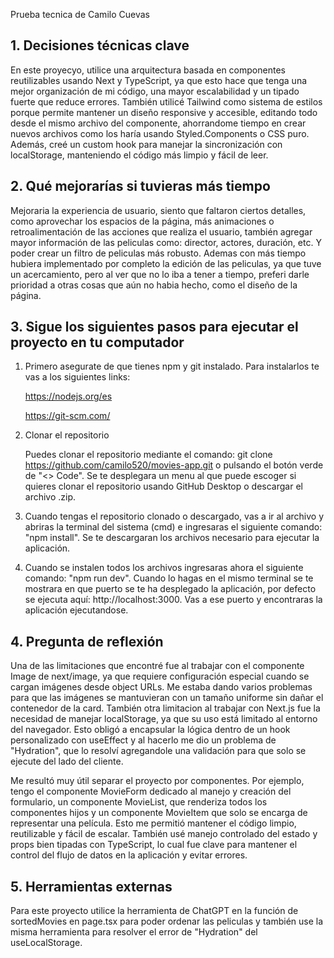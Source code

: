 Prueba tecnica de Camilo Cuevas

## 1. Decisiones técnicas clave

En este proyecyo, utilice una arquitectura basada en componentes reutilizables usando Next y TypeScript, ya que esto hace que tenga una mejor organización de mi código, una mayor escalabilidad y un tipado fuerte que reduce errores. También utilicé Tailwind como sistema de estilos porque permite mantener un diseño responsive y accesible, editando todo desde el mismo archivo del componente, ahorrandome tiempo en crear nuevos archivos como los haría usando Styled.Components o CSS puro. Además, creé un custom hook para manejar la sincronización con localStorage, manteniendo el código más limpio y fácil de leer.

## 2. Qué mejorarías si tuvieras más tiempo

Mejoraria la experiencia de usuario, siento que faltaron ciertos detalles, como aprovechar los espacios de la página, más animaciones o retroalimentación de las acciones que realiza el usuario, también agregar mayor información de las peliculas como: director, actores, duración, etc. Y poder crear un filtro de peliculas más robusto. Ademas con más tiempo hubiera implementado por completo la edición de las peliculas, ya que tuve un acercamiento, pero al ver que no lo iba a tener a tiempo, preferi darle prioridad a otras cosas que aún no habia hecho, como el diseño de la página.

## 3. Sigue los siguientes pasos para ejecutar el proyecto en tu computador

1. Primero asegurate de que tienes npm y git instalado.
   Para instalarlos te vas a los siguientes links:

   https://nodejs.org/es

   https://git-scm.com/

2. Clonar el repositorio

   Puedes clonar el repositorio mediante el comando: git clone https://github.com/camilo520/movies-app.git o pulsando el botón verde de "<> Code". Se te desplegara un menu al que puede escoger si quieres clonar el repositorio usando GitHub Desktop o descargar el archivo .zip.

3. Cuando tengas el repositorio clonado o descargado, vas a ir al archivo y abriras la terminal del sistema (cmd) e ingresaras el siguiente comando: "npm install". Se te descargaran los archivos necesario para ejecutar la aplicación.

4. Cuando se instalen todos los archivos ingresaras ahora el siguiente comando: "npm run dev". Cuando lo hagas en el mismo terminal se te mostrara en que puerto se te ha desplegado la aplicación, por defecto se ejecuta aquí: http://localhost:3000. Vas a ese puerto y encontraras la aplicación ejecutandose.

## 4. Pregunta de reflexión

Una de las limitaciones que encontré fue al trabajar con el componente Image de next/image, ya que requiere configuración especial cuando se cargan imágenes desde object URLs. Me estaba dando varios problemas para que las imágenes se mantuvieran con un tamaño uniforme sin dañar el contenedor de la card.
También otra limitacion al trabajar con Next.js fue la necesidad de manejar localStorage, ya que su uso está limitado al entorno del navegador. Esto obligó a encapsular la lógica dentro de un hook personalizado con useEffect y al hacerlo me dio un problema de "Hydration", que lo resolví agregandole una validación para que solo se ejecute del lado del cliente.

Me resultó muy útil separar el proyecto por componentes. Por ejemplo, tengo el componente MovieForm dedicado al manejo y creación del formulario, un componente MovieList, que renderiza todos los componentes hijos y un componente MovieItem que solo se encarga de representar una película. Esto me permitió mantener el código limpio, reutilizable y fácil de escalar.
También usé manejo controlado del estado y props bien tipadas con TypeScript, lo cual fue clave para mantener el control del flujo de datos en la aplicación y evitar errores.

## 5. Herramientas externas

Para este proyecto utilice la herramienta de ChatGPT en la función de sortedMovies en page.tsx para poder ordenar las peliculas y también use la misma herramienta para resolver el error de "Hydration" del useLocalStorage.
